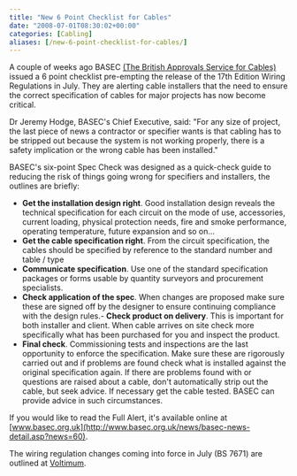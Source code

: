 ```yaml
---
title: "New 6 Point Checklist for Cables"
date: "2008-07-01T08:30:02+00:00"
categories: [Cabling]
aliases: [/new-6-point-checklist-for-cables/]
---
```


A couple of weeks ago BASEC [(The British Approvals Service for Cables)](http://www.basec.org.uk/home/) issued a 6 point checklist pre-empting the release of the 17th Edition Wiring Regulations in July. They are alerting cable installers that the need to ensure the correct specification of cables for major projects has now become critical.

Dr Jeremy Hodge, BASEC's Chief Executive, said: "For any size of project, the last piece of news a contractor or specifier wants is that cabling has to be stripped out because the system is not working properly, there is a safety implication or the wrong cable has been installed."

BASEC's six-point Spec Check was designed as a quick-check guide to reducing the risk of things going wrong for specifiers and installers, the outlines are briefly:

- **Get the installation design right**. Good installation design reveals the technical specification for each circuit on the mode of use, accessories, current loading, physical protection needs, fire and smoke performance, operating temperature, future expansion and so on...
- **Get the cable specification right**. From the circuit specification, the cables should be specified by reference to the standard number and table / type
- **Communicate specification**. Use one of the standard specification packages or forms usable by quantity surveyors and procurement specialists.
- **Check application of the spec**. When changes are proposed make sure these are signed off by the designer to ensure continuing compliance with the design rules.- **Check product on delivery**. This is important for both installer and client. When cable arrives on site check more specifically what has been purchased for you and inspect the product.
- **Final check**. Commissioning tests and inspections are the last opportunity to enforce the specification. Make sure these are rigorously carried out and if problems are found check what is installed against the original specification again. If there are problems found with or questions are raised about a cable, don't automatically strip out the cable, but seek advice. If necessary get the cable tested. BASEC can provide advice in such circumstances.

If you would like to read the Full Alert, it's available online at [www.basec.org.uk](http://www.basec.org.uk/news/basec-news-detail.asp?news=60).

The wiring regulation changes coming into force in July (BS 7671) are outlined at [Voltimum](http://www.voltimum.co.uk/news/8849/consult.experts_hottopics.17thedition/Summary-of-changes-in-the-17th-Edition.html).
